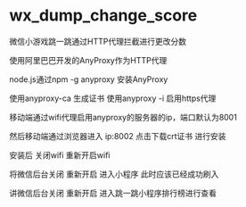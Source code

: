 # wx_dump_change_score
微信小游戏跳一跳通过HTTP代理拦截进行更改分数

使用阿里巴巴开发的AnyProxy作为HTTP代理

node.js通过npm -g anyproxy 安装AnyProxy

使用anyproxy-ca 生成证书
使用anyproxy -i 启用https代理

移动端通过wifi代理启用anyproxy的服务器的ip，端口默认为8001

然后移动端通过浏览器进入 ip:8002  点击下载crt证书  进行安装

安装后 关闭wifi  重新开启wifi

将微信后台关闭  重新开启  进入小程序 此时应该已经成功刷入

讲微信后台关闭  重新开启   进入跳一跳小程序排行榜进行查看

